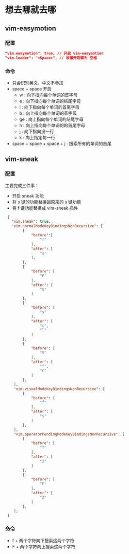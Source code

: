 
# 想去哪就去哪

## vim-easymotion

### 配置

```JSON
"vim.easymotion": true, // 开启 vim-easymotion
"vim.leader": "<Space>", // 设置开启键为 空格
```

### 命令

- 只会识别英文，中文不参加
- space + space 开启
  - w : 向下指向每个单词的首字母
  - e : 向下指向每个单词的结尾字母
  - l : 向下指向每个单词的首尾字母
  - b : 向上指向每个单词的首字母
  - ge : 向上指向每个单词的结尾字母
  - h : 向上指向每个单词的的首尾字母
  - j : 向下指向没一行
  - k : 向上指定每一行
- space + space + space + j : 搜索所有的单词的首尾

## vim-sneak
### 配置
主要完成三件事：
- 开启 sneak 功能
- 将 s 键的功能替换回原来的 s 键功能
- 将 f 键功能替换成 vim-sneak 插件
```json
 {
   "vim.sneak": true,
   "vim.normalModeKeyBindingsNonRecursive": [
        {
            "before":[
                "f"
            ],
            "after": [
                "s"
            ],
        },
        {
            "before": [
                "F"
            ],
            "after": [
                "S"
            ]
        },
        {
            "before": [
                "s"
            ],
            "after": [
                "c",
                "l"
            ]
        },
        {
            "before": [
                "S"
            ],
            "after": [
                "^",
                "C"
            ]
        },
    ],
    "vim.visualModeKeyBindingsNonRecursive": [
        {
            "before": [
                "f"
            ],
            "after": [
                "s"
            ]
        },
    ],
    "vim.operatorPendingModeKeyBindingsNonRecursive": [
        {
            "before": [
                "f"
            ],
            "after": [
                "z"
            ]
        },
        {
            "before": [
                "F"
            ],
            "after": [
                "Z"
            ]
        },
    ],
 }

```
### 命令
- f + 两个字符向下搜索这两个字符
- F + 两个字符向上搜索这两个字符